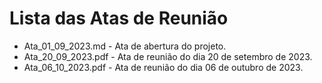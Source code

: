 # Lista das Atas de Reunião

- Ata_01_09_2023.md - Ata de abertura do projeto.
- Ata_20_09_2023.pdf - Ata de reunião do dia 20 de setembro de 2023.
- Ata_06_10_2023.pdf - Ata de reunião do dia 06 de outubro de 2023.